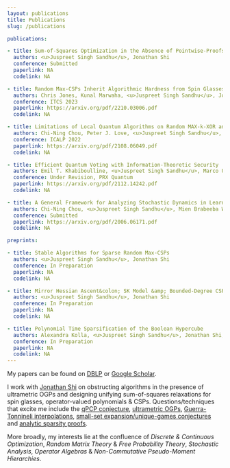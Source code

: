 ```yaml
---
layout: publications
title: Publications
slug: /publications

publications:

- title: Sum-of-Squares Optimization in the Absence of Pointwise-Proofs&colon; Spherical Case
  authors: <u>Juspreet Singh Sandhu</u>, Jonathan Shi
  conference: Submitted
  paperlink: NA
  codelink: NA

- title: Random Max-CSPs Inherit Algorithmic Hardness from Spin Glasses
  authors: Chris Jones, Kunal Marwaha, <u>Juspreet Singh Sandhu</u>, Jonathan Shi
  conference: ITCS 2023
  paperlink: https://arxiv.org/pdf/2210.03006.pdf
  codelink: NA

- title: Limitations of Local Quantum Algorithms on Random MAX-k-XOR and Beyond
  authors: Chi-Ning Chou, Peter J. Love, <u>Juspreet Singh Sandhu</u>, Jonathan Shi
  conference: ICALP 2022
  paperlink: https://arxiv.org/pdf/2108.06049.pdf
  codelink: NA

- title: Efficient Quantum Voting with Information-Theoretic Security
  authors: Emil T. Khabiboulline, <u>Juspreet Singh Sandhu</u>, Marco Ugo Gambetta, Mikhail D. Lukin, Johannes Borregaard
  conference: Under Revision, PRX Quantum
  paperlink: https://arxiv.org/pdf/2112.14242.pdf
  codelink: NA

- title: A General Framework for Analyzing Stochastic Dynamics in Learning Algorithms
  authors: Chi-Ning Chou, <u>Juspreet Singh Sandhu</u>, Mien Brabeeba Wang, Tiancheng Yu
  conference: Submitted
  paperlink: https://arxiv.org/pdf/2006.06171.pdf
  codelink: NA

preprints:

- title: Stable Algorithms for Sparse Random Max-CSPs
  authors: <u>Juspreet Singh Sandhu</u>, Jonathan Shi
  conference: In Preparation
  paperlink: NA
  codelink: NA

- title: Mirror Hessian Ascent&colon; SK Model &amp; Bounded-Degree CSPs
  authors: <u>Juspreet Singh Sandhu</u>, Jonathan Shi
  conference: In Preparation
  paperlink: NA
  codelink: NA

- title: Polynomial Time Sparsification of the Boolean Hypercube
  authors: Alexandra Kolla, <u>Juspreet Singh Sandhu</u>, Jonathan Shi, Luca Trevisan
  conference: In Preparation
  paperlink: NA
  codelink: NA
---
```


My papers can be found on [DBLP](https://dblp.org/pid/299/8207.html) or [Google Scholar](https://scholar.google.com/citations?user=2G4gViMAAAAJ).
<br/>

I work with [Jonathan Shi](https://jshi.science/) on obstructing algorithms in the presence of ultrametric OGPs and designing unifying sum-of-squares relaxations for spin glasses, operator-valued polynomials & CSPs. Questions/techniques that excite me include the <a href="https://arxiv.org/pdf/1309.7495.pdf">qPCP conjecture</a>, <a href="https://arxiv.org/pdf/2110.07847.pdf">ultrametric OGPs</a>, <a href="https://arxiv.org/pdf/2210.03006.pdf">Guerra-Tonnineli interpolations</a>, <a href="https://www.dsteurer.org/paper/expansion.pdf">small-set expansion/unique-games conjectures</a> and <a href="https://arxiv.org/pdf/1512.02337.pdf">analytic sparsity proofs</a>. <br/>

More broadly, my interests lie at the confluence of _Discrete & Continuous Optimization_, _Random Matrix Theory_ & _Free Probability Theory_, _Stochastic Analysis_, _Operator Algebras_ & _Non-Commutative Pseudo-Moment Hierarchies_.
